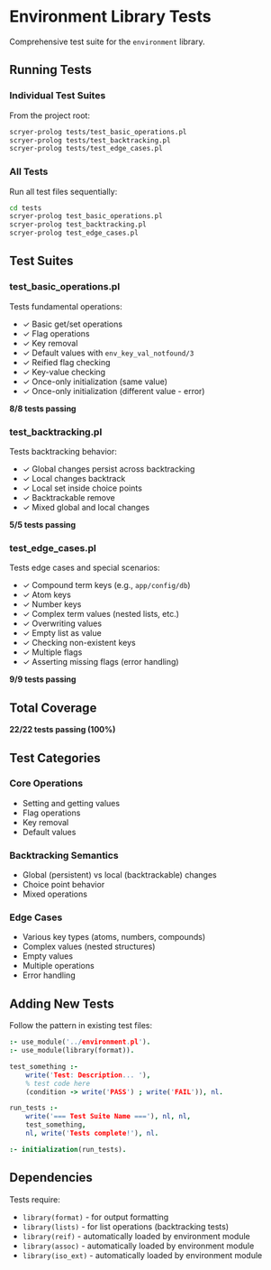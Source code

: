 # Environment Library Tests

Comprehensive test suite for the `environment` library.

## Running Tests

### Individual Test Suites

From the project root:

```bash
scryer-prolog tests/test_basic_operations.pl
scryer-prolog tests/test_backtracking.pl
scryer-prolog tests/test_edge_cases.pl
```

### All Tests

Run all test files sequentially:

```bash
cd tests
scryer-prolog test_basic_operations.pl
scryer-prolog test_backtracking.pl
scryer-prolog test_edge_cases.pl
```

## Test Suites

### test_basic_operations.pl

Tests fundamental operations:
- ✓ Basic get/set operations
- ✓ Flag operations
- ✓ Key removal
- ✓ Default values with `env_key_val_notfound/3`
- ✓ Reified flag checking
- ✓ Key-value checking
- ✓ Once-only initialization (same value)
- ✓ Once-only initialization (different value - error)

**8/8 tests passing**

### test_backtracking.pl

Tests backtracking behavior:
- ✓ Global changes persist across backtracking
- ✓ Local changes backtrack
- ✓ Local set inside choice points
- ✓ Backtrackable remove
- ✓ Mixed global and local changes

**5/5 tests passing**

### test_edge_cases.pl

Tests edge cases and special scenarios:
- ✓ Compound term keys (e.g., `app/config/db`)
- ✓ Atom keys
- ✓ Number keys
- ✓ Complex term values (nested lists, etc.)
- ✓ Overwriting values
- ✓ Empty list as value
- ✓ Checking non-existent keys
- ✓ Multiple flags
- ✓ Asserting missing flags (error handling)

**9/9 tests passing**

## Total Coverage

**22/22 tests passing (100%)**

## Test Categories

### Core Operations
- Setting and getting values
- Flag operations
- Key removal
- Default values

### Backtracking Semantics
- Global (persistent) vs local (backtrackable) changes
- Choice point behavior
- Mixed operations

### Edge Cases
- Various key types (atoms, numbers, compounds)
- Complex values (nested structures)
- Empty values
- Multiple operations
- Error handling

## Adding New Tests

Follow the pattern in existing test files:

```prolog
:- use_module('../environment.pl').
:- use_module(library(format)).

test_something :-
    write('Test: Description... '),
    % test code here
    (condition -> write('PASS') ; write('FAIL')), nl.

run_tests :-
    write('=== Test Suite Name ==='), nl, nl,
    test_something,
    nl, write('Tests complete!'), nl.

:- initialization(run_tests).
```

## Dependencies

Tests require:
- `library(format)` - for output formatting
- `library(lists)` - for list operations (backtracking tests)
- `library(reif)` - automatically loaded by environment module
- `library(assoc)` - automatically loaded by environment module
- `library(iso_ext)` - automatically loaded by environment module
